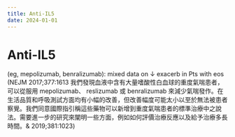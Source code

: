 ```yaml
---
title: Anti-IL5
date: 2024-01-01
---
```

# Anti-IL5

 (eg, mepolizumab, benralizumab): mixed data on ↓ exacerb in Pts with eos (NEJM 2017;377:1613 我們發現血液中含有大量嗜酸性白血球的重度氣喘患者，可以從服用 mepolizumab、 reslizumab 或 benralizumab 來減少氣喘發作。在生活品質和呼吸測試方面均有小幅的改善，但改善幅度可能太小以至於無法被患者察覺。我們同意國際指引稱這些藥物可以新增到重度氣喘患者的標準治療中之說法。需要進一步的研究來闡明一些方面，例如如何評價治療反應以及給予治療多長時間。& 2019;381:1023)
